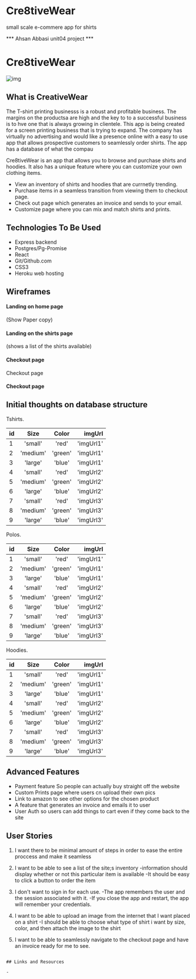 # Cre8tiveWear
small scale e-commere app for shirts

*** Ahsan Abbasi unit04 project ***

# Cre8tiveWear

![img]()

## What is CreativeWear

The T-shirt printing businesss is a robust and profitable business.  The margins on the productsa are high and the key to to a successful business is to hve one that is always growing in clientele.  This app is being created for a screen printing business that is trying to expand.  The company has  virtually no advertising and would like a presence online with a easy to use app that allows prospective customers to seamlessly order shirts.
The app has a database of what the compau

Cre8tiveWear is an app that allows you to browse and purchase shirts and hoodies.  It also has a unique feature where you can customize your own clothing items.
- View an inventory of shirts and hoodies that are currnetly trending.
- Purchase items in a seamless transition from viewing them to checkout page.
- Check out page which generates an invoice and sends to your email.
- Customize page where you can mix and match shirts and prints.

## Technologies To Be Used
- Express backend
- Postgres/Pg-Promise
- React
- Git/Github.com
- CSS3
- Heroku web hosting

## Wireframes

#### Landing on home page

(Show Paper copy)

#### Landing on the shirts page

(shows a list of the shirts available)

#### Checkout page

Checkout page

#### Checkout page


## Initial thoughts on database structure

Tshirts.

| id |    Size    | Color   |   imgUrl    | 
|--- |:----------:|:-------:| -----------:|
| 1  | 'small'    | 'red'   | 'imgUrl1'   | 
| 2  | 'medium'   | 'green' | 'imgUrl1'   | 
| 3  | 'large'    | 'blue'  | 'imgUrl1'   | 
| 4  | 'small'    | 'red'   | 'imgUrl2'   | 
| 5  | 'medium'   | 'green' | 'imgUrl2'   | 
| 6  | 'large'    | 'blue'  | 'imgUrl2'   |
| 7  | 'small'    | 'red'   | 'imgUrl3'   | 
| 8  | 'medium'   | 'green' | 'imgUrl3'   | 
| 9  | 'large'    | 'blue'  | 'imgUrl3'   |

Polos.

| id |    Size    | Color   |   imgUrl    | 
|--- |:----------:|:-------:| -----------:|
| 1  | 'small'    | 'red'   | 'imgUrl1'   | 
| 2  | 'medium'   | 'green' | 'imgUrl1'   | 
| 3  | 'large'    | 'blue'  | 'imgUrl1'   | 
| 4  | 'small'    | 'red'   | 'imgUrl2'   | 
| 5  | 'medium'   | 'green' | 'imgUrl2'   | 
| 6  | 'large'    | 'blue'  | 'imgUrl2'   |
| 7  | 'small'    | 'red'   | 'imgUrl3'   | 
| 8  | 'medium'   | 'green' | 'imgUrl3'   | 
| 9  | 'large'    | 'blue'  | 'imgUrl3'   |

Hoodies.

| id |    Size    | Color   |   imgUrl    | 
|--- |:----------:|:-------:| -----------:|
| 1  | 'small'    | 'red'   | 'imgUrl1'   | 
| 2  | 'medium'   | 'green' | 'imgUrl1'   | 
| 3  | 'large'    | 'blue'  | 'imgUrl1'   | 
| 4  | 'small'    | 'red'   | 'imgUrl2'   | 
| 5  | 'medium'   | 'green' | 'imgUrl2'   | 
| 6  | 'large'    | 'blue'  | 'imgUrl2'   |
| 7  | 'small'    | 'red'   | 'imgUrl3'   | 
| 8  | 'medium'   | 'green' | 'imgUrl3'   | 
| 9  | 'large'    | 'blue'  | 'imgUrl3'   |


 

## Advanced Features
- Payment feature So people can actually buy straight off the website
- Custom Prints page where users cn upload their own pics
- Link to amazon to see other options for the chosen product
- A feature that generates an invoice and emails it to user
- User Auth so users can add things to cart even if they come back to the site

## User Stories
1. I want there to be minimal amount of steps in order to ease the entire proccess and make it    seamless

2.  I want to be able to see a list of the site;s inventory 
    -information should display whether or not this particular item is available
    -It should be easy to click a button to order the item

4. I don't want to sign in for each use.
    -The app remembers the user and the session associated with it.
    -If you close the app and restart, the app will remember your credentials.

5. I want to be able to upload an image from the internet that I want placed on a shirt
    -I should be able to choose what type of shirt i want by size, color, and then attach the image to the shirt

6. I want to be able to seamlessly navigate to the checkout page and have an invoice ready for me to see.


```

## Links and Resources

- 

